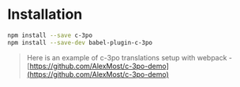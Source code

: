 # Installation

```bash
npm install --save c-3po
npm install --save-dev babel-plugin-c-3po
```

> Here is an example of c-3po translations setup with webpack - [https://github.com/AlexMost/c-3po-demo](https://github.com/AlexMost/c-3po-demo)



